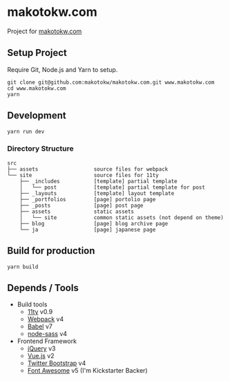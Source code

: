 makotokw.com
==============

Project for [makotokw.com](https://makotokw.com)

## Setup Project

Require Git, Node.js and Yarn to setup.

```
git clone git@github.com:makotokw/makotokw.com.git www.makotokw.com
cd www.makotokw.com
yarn
```

## Development

```
yarn run dev
```


### Directory Structure

```
src
├── assets                  source files for webpack
└── site                    source files for 11ty
    ├── _includes           [template] partial template
    │   └── post            [template] partial template for post
    ├── _layouts            [template] layout template
    ├── _portfolios         [page] portolio page
    ├── _posts              [page] post page
    ├── assets              static assets
    │   └── site            common static assets (not depend on theme)
    ├── blog                [page] blog archive page
    └── ja                  [page] japanese page
```


## Build for production

```
yarn build
```

## Depends / Tools

* Build tools
    * [11ty](https://github.com/11ty/eleventy/) v0.9
    * [Webpack](https://webpack.js.org/) v4
    * [Babel](https://babeljs.io/) v7
    * [node-sass](https://github.com/sass/node-sass) v4
* Frontend Framework
    * [jQuery](https://jquery.com/) v3
    * [Vue.js](https://vuejs.org/) v2
    * [Twitter Bootstrap](https://getbootstrap.com/) v4
    * [Font Awesome](https://fontawesome.com/) v5 (I'm Kickstarter Backer)
